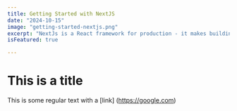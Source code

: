```yaml
---
title: Getting Started with NextJS
date: "2024-10-15"
image: "getting-started-nextjs.png"
excerpt: "NextJs is a React framework for production - it makes building fullstack React apps and sites a breeze and ships with build-in SSR ",
isFeatured: true

---
```


# This is a title

This is some regular text with a [link] (https://google.com)
